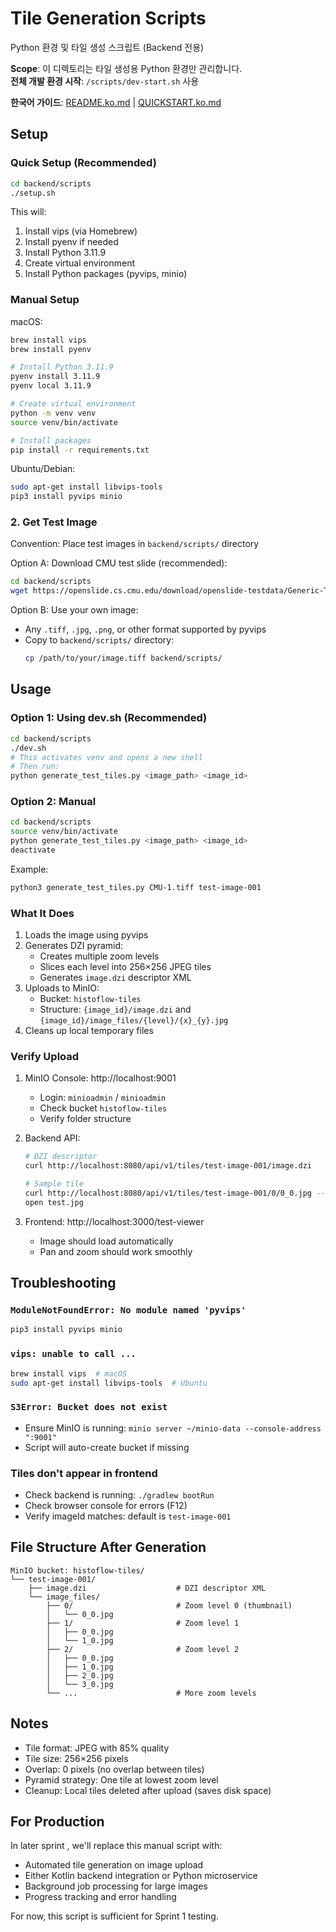 # Tile Generation Scripts

Python 환경 및 타일 생성 스크립트 (Backend 전용)

**Scope**: 이 디렉토리는 타일 생성용 Python 환경만 관리합니다.  
**전체 개발 환경 시작**: `/scripts/dev-start.sh` 사용

**한국어 가이드**: [README.ko.md](README.ko.md) | [QUICKSTART.ko.md](QUICKSTART.ko.md)

## Setup

### Quick Setup (Recommended)

```bash
cd backend/scripts
./setup.sh
```

This will:
1. Install vips (via Homebrew)
2. Install pyenv if needed
3. Install Python 3.11.9
4. Create virtual environment
5. Install Python packages (pyvips, minio)

### Manual Setup

macOS:
```bash
brew install vips
brew install pyenv

# Install Python 3.11.9
pyenv install 3.11.9
pyenv local 3.11.9

# Create virtual environment
python -m venv venv
source venv/bin/activate

# Install packages
pip install -r requirements.txt
```

Ubuntu/Debian:
```bash
sudo apt-get install libvips-tools
pip3 install pyvips minio
```

### 2. Get Test Image

Convention: Place test images in `backend/scripts/` directory

Option A: Download CMU test slide (recommended):
```bash
cd backend/scripts
wget https://openslide.cs.cmu.edu/download/openslide-testdata/Generic-TIFF/CMU-1.tiff
```

Option B: Use your own image:
- Any `.tiff`, `.jpg`, `.png`, or other format supported by pyvips
- Copy to `backend/scripts/` directory:
  ```bash
  cp /path/to/your/image.tiff backend/scripts/
  ```

## Usage

### Option 1: Using dev.sh (Recommended)

```bash
cd backend/scripts
./dev.sh
# This activates venv and opens a new shell
# Then run:
python generate_test_tiles.py <image_path> <image_id>
```

### Option 2: Manual

```bash
cd backend/scripts
source venv/bin/activate
python generate_test_tiles.py <image_path> <image_id>
deactivate
```

Example:
```bash
python3 generate_test_tiles.py CMU-1.tiff test-image-001
```

### What It Does

1. Loads the image using pyvips
2. Generates DZI pyramid:
   - Creates multiple zoom levels
   - Slices each level into 256×256 JPEG tiles
   - Generates `image.dzi` descriptor XML
3. Uploads to MinIO:
   - Bucket: `histoflow-tiles`
   - Structure: `{image_id}/image.dzi` and `{image_id}/image_files/{level}/{x}_{y}.jpg`
4. Cleans up local temporary files

### Verify Upload

1. MinIO Console: http://localhost:9001
   - Login: `minioadmin` / `minioadmin`
   - Check bucket `histoflow-tiles`
   - Verify folder structure

2. Backend API:
   ```bash
   # DZI descriptor
   curl http://localhost:8080/api/v1/tiles/test-image-001/image.dzi
   
   # Sample tile
   curl http://localhost:8080/api/v1/tiles/test-image-001/0/0_0.jpg --output test.jpg
   open test.jpg
   ```

3. Frontend: http://localhost:3000/test-viewer
   - Image should load automatically
   - Pan and zoom should work smoothly

## Troubleshooting

### `ModuleNotFoundError: No module named 'pyvips'`
```bash
pip3 install pyvips minio
```

### `vips: unable to call ...`
```bash
brew install vips  # macOS
sudo apt-get install libvips-tools  # Ubuntu
```

### `S3Error: Bucket does not exist`
- Ensure MinIO is running: `minio server ~/minio-data --console-address ":9001"`
- Script will auto-create bucket if missing

### Tiles don't appear in frontend
- Check backend is running: `./gradlew bootRun`
- Check browser console for errors (F12)
- Verify imageId matches: default is `test-image-001`

## File Structure After Generation

```
MinIO bucket: histoflow-tiles/
└── test-image-001/
    ├── image.dzi                    # DZI descriptor XML
    └── image_files/
        ├── 0/                       # Zoom level 0 (thumbnail)
        │   └── 0_0.jpg
        ├── 1/                       # Zoom level 1
        │   ├── 0_0.jpg
        │   └── 1_0.jpg
        ├── 2/                       # Zoom level 2
        │   ├── 0_0.jpg
        │   ├── 1_0.jpg
        │   ├── 2_0.jpg
        │   └── 3_0.jpg
        └── ...                      # More zoom levels
```

## Notes

- Tile format: JPEG with 85% quality
- Tile size: 256×256 pixels
- Overlap: 0 pixels (no overlap between tiles)
- Pyramid strategy: One tile at lowest zoom level
- Cleanup: Local tiles deleted after upload (saves disk space)

## For Production

In later sprint , we'll replace this manual script with:
- Automated tile generation on image upload
- Either Kotlin backend integration or Python microservice
- Background job processing for large images
- Progress tracking and error handling

For now, this script is sufficient for Sprint 1 testing.
